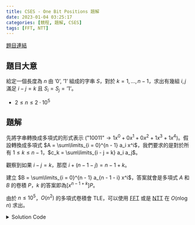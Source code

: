 ```yaml
---
title: CSES - One Bit Positions 題解
date: 2023-01-04 03:25:17
categories: [競程, 題解, CSES]
tags: [FFT, NTT]
---
```


[題目連結](https://cses.fi/problemset/task/2112/)

## 題目大意

給定一個長度為 $n$ 由 $\text{'0', '1'}$ 組成的字串 $S$，對於 $k = 1, \dots, n - 1$，求出有幾組 $i, j$ 滿足 $i - j = k$ 且 $S_i = S_j = \text{'1'}$。

* $2 \leq n \leq 2 \cdot 10^5$

## 題解

先將字串轉換成多項式的形式表示 ($\text{"10011"} \to 1x^0 + 0x^1 + 0x^2 + 1x^3 + 1x^4$)。假設轉換成多項式 $A = \sum\limits_{i = 0}^{n - 1} a_i x^i$，我們要求的是對於所有 $1 \leq k \leq n - 1$，$c_k = \sum\limits_{i - j = k} a_i a_j$。

觀察到如果 $i - j = k$，那麼 $i + (n - 1 - j) = n - 1 + k$。

建立 $B = \sum\limits_{i = 0}^{n - 1} a_{n - 1 - i} x^i$，答案就會是多項式 $A$ 和 $B$ 的卷積 $P$，$k$ 的答案即為$[x^{n - 1 + k}]P$。

由於 $n \leq 10^5$，$O(n^2)$ 的多項式卷積會 TLE，可以使用 [FFT](https://oi-wiki.org/math/poly/fft/) 或是 [NTT](https://oi-wiki.org/math/poly/ntt/) 在 $O(n \log n)$ 求出。

<details><summary>Solution Code</summary>
```cpp
#include <bits/stdc++.h>
using namespace std;

using cd = complex<double>;
const double PI = acos(-1); 

void FFT(vector<cd>& a, bool inv) {
	int n = (int) a.size();
	for(int i = 1, j = 0; i < n; ++i) {
		int bit = n >> 1;
		for(; j & bit; bit >>= 1) {
			j ^= bit;
		}
		j ^= bit;
		if(i < j) {
			swap(a[i], a[j]);
		}
	}
	for(int len = 2; len <= n; len <<= 1) {
		const double ang = 2 * PI / len * (inv ? -1 : +1);
		cd rot(cos(ang), sin(ang));
		for(int i = 0; i < n; i += len) {
			cd w(1);
			for(int j = 0; j < len / 2; ++j) {
				cd u = a[i + j], v = a[i + j + len / 2] * w;
				a[i + j] = u + v;
				a[i + j + len / 2] = u - v;
				w *= rot;
			}
		}
	}
	if(inv) {
		for(auto& x : a) {
			x /= n;
		}
	}
}

vector<int> multiply(const vector<int>& a, const vector<int>& b) {
	vector<cd> fa(a.begin(), a.end());
	vector<cd> fb(b.begin(), b.end());
	int n = 1;
	while(n < (int) a.size() + (int) b.size() - 1) {
		n <<= 1;
	}
	fa.resize(n);
	fb.resize(n);
	FFT(fa, false);
	FFT(fb, false);
	for(int i = 0; i < n; ++i) {
		fa[i] *= fb[i];
	}
	FFT(fa, true);
	vector<int> c(a.size() + b.size() - 1);
	for(int i = 0; i < (int) c.size(); ++i) {
		c[i] = round(fa[i].real());
	}
	return c;
}

int main() {
	ios::sync_with_stdio(false);
	cin.tie(0);
	string s;
	cin >> s;
	int n = (int) s.size();
	vector<int> a(n), b(n);
	for(int i = 0; i < n; ++i) {
		a[i] = b[n - 1 - i] = s[i] - '0';
	}
	auto c = multiply(a, b);
	for(int i = 1; i < n; ++i) {
		cout << c[n - 1 + i] << " \n"[i == n - 1];
	}
	return 0;
}
```
</details>
